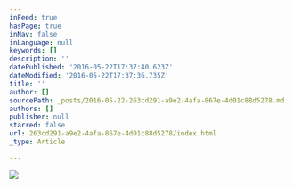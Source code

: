 ```yaml
---
inFeed: true
hasPage: true
inNav: false
inLanguage: null
keywords: []
description: ''
datePublished: '2016-05-22T17:37:40.623Z'
dateModified: '2016-05-22T17:37:36.735Z'
title: ''
author: []
sourcePath: _posts/2016-05-22-263cd291-a9e2-4afa-867e-4d01c88d5278.md
authors: []
publisher: null
starred: false
url: 263cd291-a9e2-4afa-867e-4d01c88d5278/index.html
_type: Article

---
```

![](https://the-grid-user-content.s3-us-west-2.amazonaws.com/81703660-4176-4274-8226-3b29863b7fc9.png)